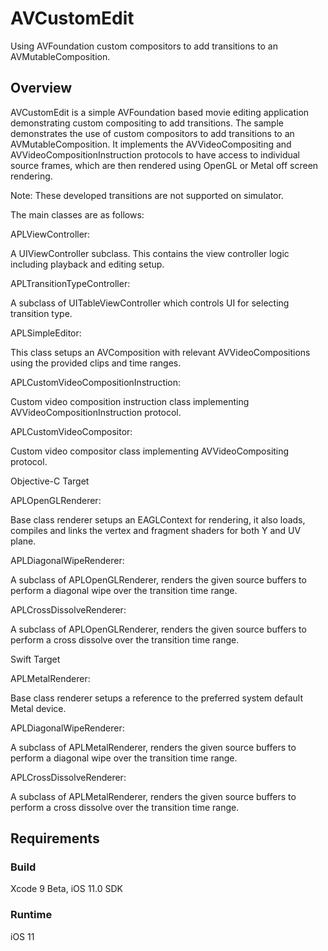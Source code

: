 # AVCustomEdit

Using AVFoundation custom compositors to add transitions to an AVMutableComposition.

## Overview

AVCustomEdit is a simple AVFoundation based movie editing application demonstrating custom compositing to add transitions. The sample demonstrates the use of custom compositors to add transitions to an AVMutableComposition. It implements the AVVideoCompositing and AVVideoCompositionInstruction protocols to have access to individual source frames, which are then rendered using OpenGL or Metal off screen rendering.

Note: These developed transitions are not supported on simulator.

The main classes are as follows:

APLViewController:

A UIViewController subclass. This contains the view controller logic including playback and editing setup.

APLTransitionTypeController:

A subclass of UITableViewController which controls UI for selecting transition type.

APLSimpleEditor:

This class setups an AVComposition with relevant AVVideoCompositions using the provided clips and time ranges.

APLCustomVideoCompositionInstruction:

Custom video composition instruction class implementing AVVideoCompositionInstruction protocol.

APLCustomVideoCompositor:

Custom video compositor class implementing AVVideoCompositing protocol.


Objective-C Target

APLOpenGLRenderer:

Base class renderer setups an EAGLContext for rendering, it also loads, compiles and links the vertex and fragment shaders for both Y and UV plane.

APLDiagonalWipeRenderer:

A subclass of APLOpenGLRenderer, renders the given source buffers to perform a diagonal wipe over the transition time range.

APLCrossDissolveRenderer:

A subclass of APLOpenGLRenderer, renders the given source buffers to perform a cross dissolve over the transition time range.


Swift Target

APLMetalRenderer:

Base class renderer setups a reference to the preferred system default Metal device.

APLDiagonalWipeRenderer:

A subclass of APLMetalRenderer, renders the given source buffers to perform a diagonal wipe over the transition time range.

APLCrossDissolveRenderer:

A subclass of APLMetalRenderer, renders the given source buffers to perform a cross dissolve over the transition time range.


## Requirements

### Build

Xcode 9 Beta, iOS 11.0 SDK

### Runtime

iOS 11
